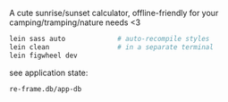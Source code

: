 A cute sunrise/sunset calculator, offline-friendly for your camping/tramping/nature needs <3

```bash
lein sass auto             # auto-recompile styles
lein clean                 # in a separate terminal
lein figwheel dev
```


see application state:
```
re-frame.db/app-db
```
